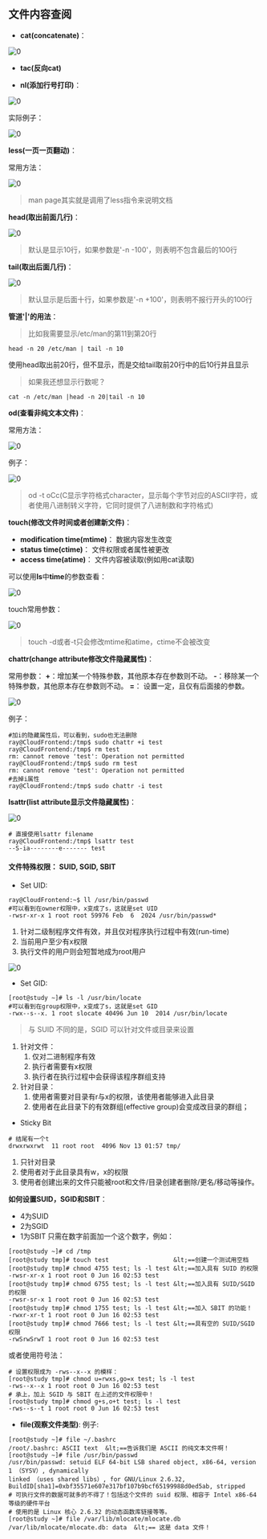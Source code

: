 ## 文件内容查阅
- **cat(concatenate)**：

![0](/img/08Chapter/Capture9.PNG)

- **tac(反向cat)**

- **nl(添加行号打印)**：

![0](/img/08Chapter/Capture10.PNG)

实际例子：

![0](/img/08Chapter/Capture11.PNG)

**less(一页一页翻动)**：

常用方法：

![0](/img/08Chapter/Capture12.PNG)

> man page其实就是调用了less指令来说明文档

**head(取出前面几行)**：

![0](/img/08Chapter/Capture13.PNG)

> 默认是显示10行，如果参数是'-n -100'，则表明不包含最后的100行

**tail(取出后面几行)**：

![0](/img/08Chapter/Capture14.PNG)

> 默认显示是后面十行，如果参数是'-n +100'，则表明不报行开头的100行

**管道'|'的用法**：
> 比如我需要显示/etc/man的第11到第20行

```Shell
head -n 20 /etc/man | tail -n 10
```
使用head取出前20行，但不显示，而是交给tail取前20行中的后10行并且显示

> 如果我还想显示行数呢？

```Shell
cat -n /etc/man |head -n 20|tail -n 10
```

**od(查看非纯文本文件)**：

常用方法：

![0](/img/08Chapter/Capture15.PNG)

例子：

![0](/img/08Chapter/Capture16.PNG)

> od -t oCc(C显示字符格式character，显示每个字节对应的ASCII字符，或者使用八进制转义字符，它同时提供了八进制数和字符格式)


**touch(修改文件时间或者创建新文件)**：
- **modification time(mtime)**：
数据内容发生改变
- **status time(ctime)**：
文件权限或者属性被更改
- **access time(atime)**：
文件内容被读取(例如用cat读取)

可以使用**ls**中**time**的参数查看：

![0](/img/08Chapter/Capture17.PNG)

touch常用参数：

![0](/img/08Chapter/Capture18.PNG)

> touch -d或者-t只会修改mtime和atime，ctime不会被改变

**chattr(change attribute修改文件隐藏属性)**：

常用参数：
__+__：增加某一个特殊参数，其他原本存在参数则不动。
__-__：移除某一个特殊参数，其他原本存在参数则不动。
__=__： 设置一定，且仅有后面接的参数。

![0](/img/08Chapter/Capture20.PNG)

例子：
```Shell
#加i的隐藏属性后，可以看到，sudo也无法删除
ray@CloudFrontend:/tmp$ sudo chattr +i test
ray@CloudFrontend:/tmp$ rm test
rm: cannot remove 'test': Operation not permitted
ray@CloudFrontend:/tmp$ sudo rm test
rm: cannot remove 'test': Operation not permitted
#去掉i属性
ray@CloudFrontend:/tmp$ sudo chattr -i test
```

**lsattr(list attribute显示文件隐藏属性)**：

![0](/img/08Chapter/Capture21.PNG)

```Shell
# 直接使用lsattr filename
ray@CloudFrontend:/tmp$ lsattr test
--S-ia--------e------- test
```

#### 文件特殊权限： SUID, SGID, SBIT
- Set UID:
```Shell:
ray@CloudFrontend:~$ ll /usr/bin/passwd
#可以看到在owner权限中，x变成了s，这就是set UID
-rwsr-xr-x 1 root root 59976 Feb  6  2024 /usr/bin/passwd*
```
1. 针对二级制程序文件有效，并且仅对程序执行过程中有效(run-time)
2. 当前用户至少有x权限
3. 执行文件的用户则会短暂地成为root用户

![0](/img/08Chapter/Capture22.PNG)

- Set GID:
```Shell:
[root@study ~]# ls -l /usr/bin/locate
#可以看到在group权限中，x变成了s，这就是set GID
-rwx--s--x. 1 root slocate 40496 Jun 10  2014 /usr/bin/locate
```
> 与 SUID 不同的是，SGID 可以针对文件或目录来设置

1. 针对文件：
    1. 仅对二进制程序有效
    2. 执行者需要有x权限
    3. 执行者在执行过程中会获得该程序群组支持
2. 针对目录：
    1. 使用者需要对目录有r与x的权限，该使用者能够进入此目录
    2. 使用者在此目录下的有效群组(effective group)会变成改目录的群组；

- Sticky Bit
```Shell:
# 结尾有一个t
drwxrwxrwt  11 root root  4096 Nov 13 01:57 tmp/
```
1. 只针对目录
2. 使用者对于此目录具有w，x的权限
3. 使用者创建出来的文件只能被root和文件/目录创建者删除/更名/移动等操作。

**如何设置SUID，SGID和SBIT**：
- 4为SUID
- 2为SGID
- 1为SBIT
只需在数字前面加一个这个数字，例如：
```Shell:
[root@study ~]# cd /tmp
[root@study tmp]# touch test                  &lt;==创建一个测试用空档
[root@study tmp]# chmod 4755 test; ls -l test &lt;==加入具有 SUID 的权限
-rwsr-xr-x 1 root root 0 Jun 16 02:53 test
[root@study tmp]# chmod 6755 test; ls -l test &lt;==加入具有 SUID/SGID 的权限
-rwsr-sr-x 1 root root 0 Jun 16 02:53 test
[root@study tmp]# chmod 1755 test; ls -l test &lt;==加入 SBIT 的功能！
-rwxr-xr-t 1 root root 0 Jun 16 02:53 test
[root@study tmp]# chmod 7666 test; ls -l test &lt;==具有空的 SUID/SGID 权限
-rwSrwSrwT 1 root root 0 Jun 16 02:53 test
```
或者使用符号法：
```Shell:
# 设置权限成为 -rws--x--x 的模样：
[root@study tmp]# chmod u=rwxs,go=x test; ls -l test
-rws--x--x 1 root root 0 Jun 16 02:53 test
# 承上，加上 SGID 与 SBIT 在上述的文件权限中！
[root@study tmp]# chmod g+s,o+t test; ls -l test
-rws--s--t 1 root root 0 Jun 16 02:53 test
```

- **file(观察文件类型)**:
例子:
```Shell:
[root@study ~]# file ~/.bashrc
/root/.bashrc: ASCII text  &lt;==告诉我们是 ASCII 的纯文本文件啊！
[root@study ~]# file /usr/bin/passwd
/usr/bin/passwd: setuid ELF 64-bit LSB shared object, x86-64, version 1 （SYSV）, dynamically
linked （uses shared libs）, for GNU/Linux 2.6.32,
BuildID[sha1]=0xbf35571e607e317bf107b9bcf65199988d0ed5ab, stripped
# 可执行文件的数据可就多的不得了！包括这个文件的 suid 权限、相容于 Intel x86-64 等级的硬件平台
# 使用的是 Linux 核心 2.6.32 的动态函数库链接等等。
[root@study ~]# file /var/lib/mlocate/mlocate.db
/var/lib/mlocate/mlocate.db: data  &lt;== 这是 data 文件！
```